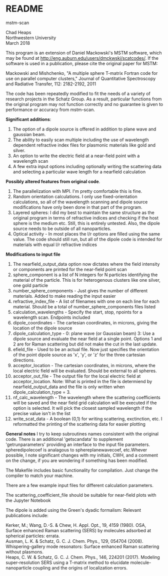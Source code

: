 # README #
mstm-scan

Chad Heaps  
Northwestern University  
March 2018  

This program is an extension of Daniel Mackowski's MSTM software, which may be found at http://eng.auburn.edu/users/dmckwski/scatcodes/. If the software is used in a publication, please cite the original paper for MSTM:

Mackowski and Mishchenko, "A multiple sphere T-matrix Fortran code for use on parallel computer clusters," Journal of Quantitative Spectroscopy and Radiative Transfer, 112: 2182-2192, 2011

The code has been repeatedly modified to fit the needs of a variety of research projects in the Schatz Group.  As a result, particular functions from the original program may not function correctly and no guarantee is given to performance or accuracy from mstm-scan. 

**Significant additions**:  
1.  The option of a dipole source is offered in addition to plane wave and gaussian beam.
2.  The ability to easily scan multiple including the use of wavelength dependent refractive index files for plasmonic materials like gold and silver.
3.  An option to write the electric field at a near-field point with a wavelength scan
4.  A few extra input options including optionally writing the scattering data and selecting a particular wave length for a nearfield calculation

**Possibly altered features from original code**.
1.  The parallelization with MPI.  I'm pretty comfortable this is fine.
2.  Random orientation calculations.  I only use fixed-orientation calculations, so all of the wavelength scanning and dipole source modifications have only been done in that part of the program.
3.  Layered spheres:  I did my best to maintain the same structure as the original program in terms of refractive indices and checking if the host sphere is the medium etc.  Still, this is entirely untested.  Also, the dipole source needs to be outside of all nanoparticles.
4.  Optical activity - In most places the l/r options are filled using the same value.  The code should still run, but all of the dipole code is intended for materials with equal l/r refractive indices


**Modifications to input file**
1.  The nearfield\_output\_data option now dictates where the field intensity or components are printed for the near-field point scan
2.  sphere\_component is a list of N integers for N particles identifying the material of the particle.  This is for heterogenous clusters like one silver, one gold particle
3.  number\_sphere\_components - Just gives the number of different materials.  Added to make reading the input easier
4.  refractive\_index\_file  - A list of filenames with one on each line for each material.  Should be a total of number\_sphere\_components files listed
5.  calculation\_wavelengths - Specify the start, stop, npoints for a wavelength scan.  Endpoints included
6.  dipole\_coordinates - The cartesian coordinates, in microns, giving the location of the dipole source
7.  dipole\_calculation\_type - 0: plane wave (or Gaussian beam) 3: Use a dipole source and evaluate the near field at a single point.  Options 1 and 2 are for Raman scattering but did not make the cut in the last update.
8.  efield\_file - Used to be an actual file.  Now just specifies the orientation of the point dipole source as 'x', 'y', or 'z' for the three cartesian directions.
9.  acceptor\_location - The cartesian coordinates, in microns, where the local electric field will be evaluated.  Should be external to all spheres.
10.  acceptor\_out\_file - The output file for the local electric field at acceptor\_location.  Note: What is printed in the file is determiend by nearfield\_output\_data and the file is only written when dipole\_calculation\_type = 3.
11. nf\_calc\_wavelength - The wavelength where the scattering coefficients will be saved and the near field grid calculation will be executed if the option is selected.  It will pick the closest sampled wavelength if the precise value isn't in the list
12.  write\_scat\_data - A boolean (0,1) for writing scattering, exctinction, etc.  I reformatted the printing of the scattering data for easier plotting


**General notes**
I try to keep subroutines names consistent with the original code.  There is an additional 'getscandata' to supplement 'getrunparameters' providing an interface to the input file parameters.  spheredipolecoef is analagous to sphereplanewavecoef, etc.Whever possible, I note significant changes with my initials, CWH, and a comment on the change, if you are wondering if something has been modified.

The Makefile includes basic functionality for compilation.  Just change the compiler to match your machine.

There are a few example input files for different calculation parameters.

The scattering\_coefficient\_file should be suitable for near-field plots with the Jupyter Notebook

The dipole is added using the Green's dyadic formalism:  Relevant publications include:  

Kerker, M.; Wang, D.-S. & Chew, H. Appl. Opt., 19, 4159 (1980). OSA,  Surface enhanced Raman scattering (SERS) by molecules adsorbed at spherical particles: errata.  
Ausman, L. K. & Schatz, G. C. J. Chem. Phys., 129, 054704 (2008). Whispering-gallery mode resonators: Surface enhanced Raman scattering without plasmons.  
Heaps, C. W. & Schatz, G. C. J. Chem. Phys., 146, 224201 (2017). Modeling super-resolution SERS using a T-matrix method to elucidate molecule-nanoparticle coupling and the origins of localization errors.  

